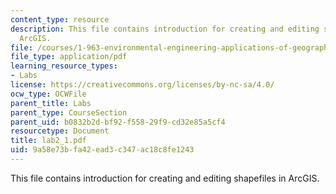 ```yaml
---
content_type: resource
description: This file contains introduction for creating and editing shapefiles in
  ArcGIS.
file: /courses/1-963-environmental-engineering-applications-of-geographic-information-systems-fall-2004/9a58e73bfa42ead3c347ac18c8fe1243_lab2_1.pdf
file_type: application/pdf
learning_resource_types:
- Labs
license: https://creativecommons.org/licenses/by-nc-sa/4.0/
ocw_type: OCWFile
parent_title: Labs
parent_type: CourseSection
parent_uid: b0832b2d-bf92-f558-29f9-cd32e85a5cf4
resourcetype: Document
title: lab2_1.pdf
uid: 9a58e73b-fa42-ead3-c347-ac18c8fe1243
---
```

This file contains introduction for creating and editing shapefiles in ArcGIS.